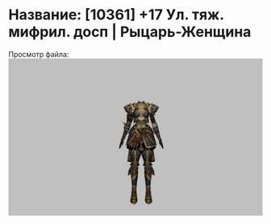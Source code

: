 # Название: [10361] +17 Ул. тяж. мифрил. досп | Рыцарь-Женщина

Просмотр файла:
![p010021.png](p010021.png)
